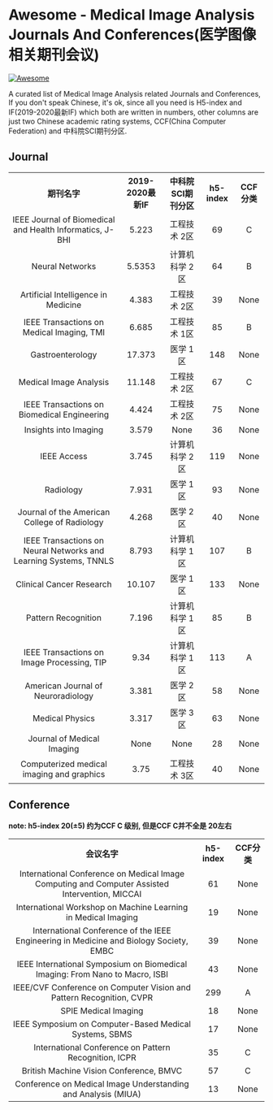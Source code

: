 
# Awesome - Medical Image Analysis Journals And Conferences(医学图像相关期刊会议)

[![Awesome](https://cdn.rawgit.com/sindresorhus/awesome/d7305f38d29fed78fa85652e3a63e154dd8e8829/media/badge.svg)](https://github.com/sindresorhus/awesome)

A curated list of Medical Image Analysis related Journals and Conferences, If you don't speak Chinese, it's ok, since all you need is H5-index and IF(2019-2020最新IF) which both are written in numbers, other columns are just two Chinese academic rating systems, CCF(China Computer Federation) and 中科院SCI期刊分区.

## Journal

<table>
    <tr align=center>
        <th>期刊名字</th>
        <th>2019-2020最新IF</th>
        <th>中科院SCI期刊分区</th>
        <th>h5-index</th>
        <th>CCF分类</th>
    </tr>
    <tr align=center>
        <td>IEEE Journal of Biomedical and Health Informatics, J-BHI</td>
        <td>5.223</td>
        <td>工程技术 2区</td>
        <td>69</td>
        <td>C</td>
    </tr>
    <tr align=center>
        <td>Neural Networks</td>
        <td>5.5353</td>
        <td>计算机科学 2区</td>
        <td>64</td>
        <td>B</td>
    </tr>
    <tr align=center>
        <td>Artificial Intelligence in Medicine</td>
        <td>4.383</td>
        <td>工程技术 2区</td>
        <td>39</td>
        <td>None</td>
    </tr>
    <tr align=center>
        <td>IEEE Transactions on Medical Imaging, TMI</td>
        <td>6.685</td>
        <td>工程技术 1区</td>
        <td>85</td>
        <td>B</td>
    </tr>
    <tr align=center>
        <td>Gastroenterology</td>
        <td>17.373</td>
        <td>医学 1区</td>
        <td>148</td>
        <td>None</td>
    </tr>
    <tr align=center>
        <td>Medical Image Analysis</td>
        <td>11.148</td>
        <td>工程技术 2区</td>
        <td>67</td>
        <td>C</td>
    </tr>
    <tr align=center>
        <td>IEEE Transactions on Biomedical Engineering</td>
        <td>4.424</td>
        <td>工程技术 2区</td>
        <td>75</td>
        <td>None</td>
    </tr>
    <tr align=center>
        <td>Insights into Imaging</td>
        <td>3.579</td>
        <td>None</td>
        <td>36</td>
        <td>None</td>
    </tr>
    <tr align=center>
        <td>IEEE Access</td>
        <td>3.745</td>
        <td>计算机科学 2区</td>
        <td>119</td>
        <td>None</td>
    </tr>
    <tr align=center>
        <td>Radiology</td>
        <td>7.931</td>
        <td>医学 1区</td>
        <td>93</td>
        <td>None</td>
    </tr>
    <tr align=center>
        <td>Journal of the American College of Radiology</td>
        <td>4.268</td>
        <td>医学 2区</td>
        <td>40</td>
        <td>None</td>
    </tr>
    <tr align=center>
        <td>IEEE Transactions on Neural Networks and Learning Systems, TNNLS</td>
        <td>8.793</td>
        <td>计算机科学 1区</td>
        <td>107</td>
        <td>B</td>
    </tr>
    <tr align=center>
        <td>Clinical Cancer Research</td>
        <td>10.107</td>
        <td>医学 1区</td>
        <td>133</td>
        <td>None</td>
    </tr>
    <tr align=center>
        <td>Pattern Recognition</td>
        <td>7.196</td>
        <td>计算机科学 1区</td>
        <td>85</td>
        <td>B</td>
    </tr>
    <tr align=center>
        <td>IEEE Transactions on Image Processing, TIP</td>
        <td>9.34</td>
        <td>计算机科学 1区</td>
        <td>113</td>
        <td>A</td>
    </tr>
    <tr align=center>
        <td>American Journal of Neuroradiology</td>
        <td>3.381</td>
        <td>医学 2区</td>
        <td>58</td>
        <td>None</td>
    </tr>
    <tr align=center>
        <td>Medical Physics</td>
        <td>3.317</td>
        <td>医学 3区</td>
        <td>63</td>
        <td>None</td>
    </tr>
    <tr align=center>
        <td>Journal of Medical Imaging</td>
        <td>None</td>
        <td>None</td>
        <td>28</td>
        <td>None</td>
    </tr>
    <tr align=center>
        <td>Computerized medical imaging and graphics</td>
        <td>3.75</td>
        <td>工程技术 3区</td>
        <td>40</td>
        <td>None</td>
    </tr>

</table>

## Conference

**note: h5-index 20(±5) 约为CCF C 级别, 但是CCF C并不全是 20左右**

<table>
    <tr align=center>
        <th>会议名字</th>
        <th>h5-index</th>
        <th>CCF分类</th>
    </tr>
    <tr align=center>
        <td>International Conference on Medical Image Computing and Computer Assisted Intervention, MICCAI</td>
        <td>61</td>
        <td>None</td>
    </tr>
    <tr align=center>
        <td>International Workshop on Machine Learning in Medical Imaging</td>
        <td>19</td>
        <td>None</td>
    </tr>
    <tr align=center>
        <td>International Conference of the IEEE Engineering in Medicine and Biology Society, EMBC</td>
        <td>39</td>
        <td>None</td>
    </tr>
    <tr align=center>
        <td>IEEE International Symposium on Biomedical Imaging: From Nano to Macro, ISBI</td>
        <td>43</td>
        <td>None</td>
    </tr>
    <tr align=center>
        <td>IEEE/CVF Conference on Computer Vision and Pattern Recognition, CVPR</td>
        <td>299</td>
        <td>A</td>
    </tr>
    <tr align=center>
        <td>SPIE Medical Imaging</td>
        <td>18</td>
        <td>None</td>
    </tr>
    <tr align=center>
        <td>IEEE Symposium on Computer-Based Medical Systems, SBMS</td>
        <td>17</td>
        <td>None</td>
    </tr>
    <tr align=center>
        <td>International Conference on Pattern Recognition, ICPR</td>
        <td>35</td>
        <td>C</td>
    </tr>
    <tr align=center>
        <td>British Machine Vision Conference, BMVC</td>
        <td>57</td>
        <td>C</td>
    </tr>
    <tr align=center>
        <td>Conference on Medical Image Understanding and Analysis (MIUA)</td>
        <td>13</td>
        <td>None</td>
</table>
